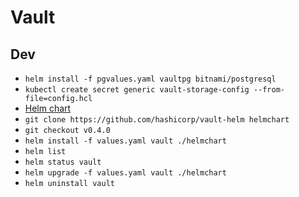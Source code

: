# Vault

## Dev

- `helm install -f pgvalues.yaml vaultpg bitnami/postgresql`
- `kubectl create secret generic vault-storage-config --from-file=config.hcl`
- [Helm chart](https://github.com/hashicorp/vault-helm)
- `git clone https://github.com/hashicorp/vault-helm helmchart`
- `git checkout v0.4.0`
- `helm install -f values.yaml vault ./helmchart`
- `helm list`
- `helm status vault`
- `helm upgrade -f values.yaml vault ./helmchart`
- `helm uninstall vault`
